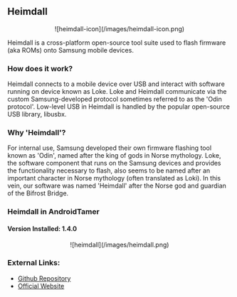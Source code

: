 ## Heimdall

<center>![heimdall-icon](/images/heimdall-icon.png)</center>

Heimdall is a cross-platform open-source tool suite used to flash firmware (aka ROMs) onto Samsung mobile devices.

### How does it work?

Heimdall connects to a mobile device over USB and interact with software running on device known as Loke. Loke and Heimdall communicate via the custom Samsung-developed protocol sometimes referred to as the 'Odin protocol'. Low-level USB in Heimdall is handled by the popular open-source USB library, libusbx.

### Why 'Heimdall'?

For internal use, Samsung developed their own firmware flashing tool known as 'Odin', named after the king of gods in Norse mythology. Loke, the software component that runs on the Samsung devices and provides the functionality necessary to flash, also seems to be named after an important character in Norse mythology (often translated as Loki). In this vein, our software was named 'Heimdall' after the Norse god and guardian of the Bifrost Bridge.

### Heimdall in AndroidTamer

#### Version Installed: 1.4.0

<center>![heimdall](/images/heimdall.png)</center>

### External Links:

- [Github Repository](https://github.com/Benjamin-Dobell/Heimdall)
- [Official Website](http://glassechidna.com.au/heimdall/)